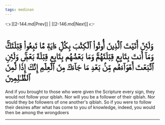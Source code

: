 ```yaml
---
tags: medinan
---
```


👈 [[2-144.md|Prev]] | [[2-146.md|Next]] 👉

# وَلَئِنۡ أَتَيۡتَ ٱلَّذِينَ أُوتُواْ ٱلۡكِتَٰبَ بِكُلِّ ءَايَةٖ مَّا تَبِعُواْ قِبۡلَتَكَۚ وَمَآ أَنتَ بِتَابِعٖ قِبۡلَتَهُمۡۚ وَمَا بَعۡضُهُم بِتَابِعٖ قِبۡلَةَ بَعۡضٖۚ وَلَئِنِ ٱتَّبَعۡتَ أَهۡوَآءَهُم مِّنۢ بَعۡدِ مَا جَآءَكَ مِنَ ٱلۡعِلۡمِ إِنَّكَ إِذٗا لَّمِنَ ٱلظَّـٰلِمِينَ

And if you brought to those who were given the Scripture every sign, they would not follow your qiblah. Nor will you be a follower of their qiblah. Nor would they be followers of one another's qiblah. So if you were to follow their desires after what has come to you of knowledge, indeed, you would then be among the wrongdoers

---

